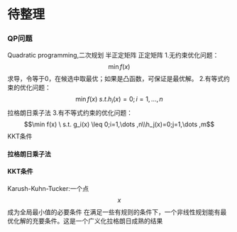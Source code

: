 # 待整理


### QP问题

Quadratic programming,二次规划
半正定矩阵
正定矩阵
1.无约束优化问题：$$\min f(x)$$
求导，令等于0，在候选中取最优；如果是凸函数，可保证是最优解。
2.有等式约束的优化问题：
$$\min f(x)  \
s.t. h_i(x)=0;i=1,\dots ,n$$
拉格朗日乘子法
3.有不等式约束的优化问题：
$$\min f(x)  \
s.t. g_i(x) \leq 0;i=1,\dots ,n\\h_j(x)=0;j=1,\dots ,m$$
KKT条件

#### 拉格朗日乘子法


#### KKT条件

Karush-Kuhn-Tucker:一个点$$x$$成为全局最小值的必要条件
在满足一些有规则的条件下，一个非线性规划能有最优化解的充要条件。这是一个广义化拉格朗日成熟的结果

